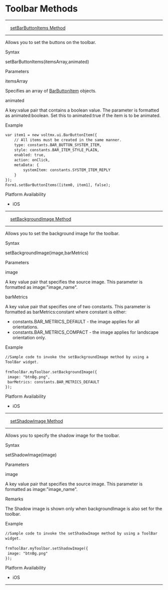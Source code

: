                               


Toolbar Methods
===============

* * *

[![Closed](../Skins/Default/Stylesheets/Images/transparent.gif)](javascript:void(0);)[setBarButtonItems Method](javascript:void(0);)

* * *

Allows you to set the buttons on the toolbar.

Syntax

setBarButtonItems(itemsArray,animated)

Parameters

itemsArray

Specifies an array of [BarButtonItem](../../../Iris/iris_api_dev_guide/content/voltmx.ui_functions.md) objects.

animated

A key:value pair that contains a boolean value. The parameter is formatted as animated:boolean. Set this to animated:true if the item is to be animated.

Example

```
var item1 = new voltmx.ui.BarButtonItem({
    // All items must be created in the same manner.
    type: constants.BAR_BUTTON_SYSTEM_ITEM,
    style: constants.BAR_ITEM_STYLE_PLAIN,
    enabled: true,
    action: onClick,
    metaData: {
        systemItem: constants.SYSTEM_ITEM_REPLY
    }
});
Form1.setBarButtonItems([item0, item1], false);
```

Platform Availability

*   iOS

* * *

[![Closed](../Skins/Default/Stylesheets/Images/transparent.gif)](javascript:void(0);)[setBackgroundImage Method](javascript:void(0);)

* * *

Allows you to set the background image for the toolbar.

Syntax

setBackgroundImage(image,barMetrics)

Parameters

image

A key value pair that specifies the source image. This parameter is formatted as image:"image\_name".

barMetrics

A key value pair that specifies one of two constants. This parameter is formatted as barMetrics:constant where constant is either:

*   constants.BAR\_METRICS\_DEFAULT - the image applies for all orientations.
*   constants.BAR\_METRICS\_COMPACT - the image applies for landscape orientation only.

Example

```
//Sample code to invoke the setBackgroundImage method by using a ToolBar widget.

frmToolBar.myToolbar.setBackgroundImage({
 image: "btnBg.png",
 barMetrics: constants.BAR_METRICS_DEFAULT
});
```

Platform Availability

*   iOS

* * *

[![Closed](../Skins/Default/Stylesheets/Images/transparent.gif)](javascript:void(0);)[setShadowImage Method](javascript:void(0);)

* * *

Allows you to specify the shadow image for the toolbar.

Syntax

setShadowImage(image)

Parameters

image

A key value pair that specifies the source image. This parameter is formatted as image:"image\_name".

Remarks

The Shadow image is shown only when backgroundImage is also set for the toolbar.

Example

```
//Sample code to invoke the setShadowImage method by using a ToolBar widget.

frmToolBar.myToolbar.setShadowImage({
 image: "btnBg.png"
});
```

Platform Availability

*   iOS

* * *

